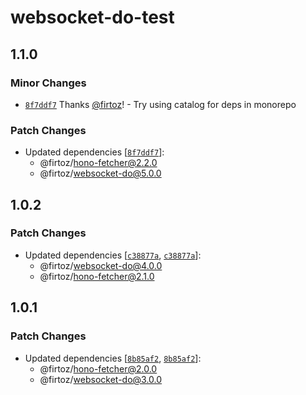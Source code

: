# websocket-do-test

## 1.1.0

### Minor Changes

- [`8f7ddf7`](https://github.com/firtoz/fullstack-toolkit/commit/8f7ddf7a200a5b4133ba16f32b9d46da97a8344d) Thanks [@firtoz](https://github.com/firtoz)! - Try using catalog for deps in monorepo

### Patch Changes

- Updated dependencies [[`8f7ddf7`](https://github.com/firtoz/fullstack-toolkit/commit/8f7ddf7a200a5b4133ba16f32b9d46da97a8344d)]:
  - @firtoz/hono-fetcher@2.2.0
  - @firtoz/websocket-do@5.0.0

## 1.0.2

### Patch Changes

- Updated dependencies [[`c38877a`](https://github.com/firtoz/fullstack-toolkit/commit/c38877a21b3879eb41ae457aac35ea9d5eac6db7), [`c38877a`](https://github.com/firtoz/fullstack-toolkit/commit/c38877a21b3879eb41ae457aac35ea9d5eac6db7)]:
  - @firtoz/websocket-do@4.0.0
  - @firtoz/hono-fetcher@2.1.0

## 1.0.1

### Patch Changes

- Updated dependencies [[`8b85af2`](https://github.com/firtoz/fullstack-toolkit/commit/8b85af2940ae002fb376885bedfbfb341950b29c), [`8b85af2`](https://github.com/firtoz/fullstack-toolkit/commit/8b85af2940ae002fb376885bedfbfb341950b29c)]:
  - @firtoz/hono-fetcher@2.0.0
  - @firtoz/websocket-do@3.0.0
